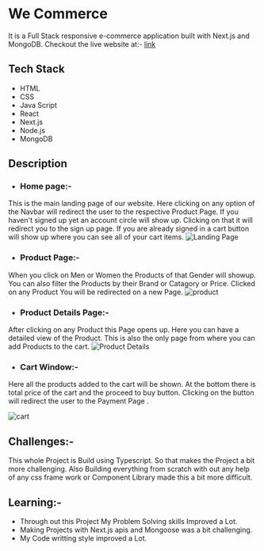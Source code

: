 # We Commerce
It is a Full Stack responsive e-commerce application built with Next.js and MongoDB. Checkout the live website at:- [link](https://we-commerce.vercel.app)

 ## Tech Stack
 - HTML
 - CSS
 - Java Script
 - React
 - Next.js
 - Node.js
 - MongoDB

## Description

- ### Home page:-
This is the main landing page of our website. Here clicking on any option of the Navbar will redirect the user to the respective Product Page. If you haven't signed up yet an account circle will show up. Clicking on that it will redirect you to the sign up page. If you are already signed in a cart button will show up where you can see all of your cart items.
![Landing Page]([https://miro.medium.com/max/1050/1*UFl6T_Oc9a4ZGKptbD7p2g.png](https://next-js-blog-codebash.s3.us-east-2.amazonaws.com/Screenshot+2022-08-29+at+9.24.53+AM.png))

- ### Product Page:-
 When you click on Men or Women the Products of that Gender will showup. You can also filter the Products by their Brand or Catagory or Price.
 Clicked on any Product You will be redirected on a new Page.
 ![product]([https://miro.medium.com/max/1050/1*nTLdxOHuju100o7Sjy3XrQ.png](https://next-js-blog-codebash.s3.us-east-2.amazonaws.com/Screenshot+2022-08-29+at+9.30.27+AM.png))

  - ### Product Details Page:-
  After clicking on any Product this Page opens up. Here you can have a detailed view of the Product. This is also the only page from where you can add Products to the cart.
 ![Product Details]([https://miro.medium.com/max/1050/1*WS7DzzDto8wi7huxwWTABQ.png](https://next-js-blog-codebash.s3.us-east-2.amazonaws.com/Screenshot+2022-08-29+at+9.39.52+AM.png))
 
  - ###  Cart Window:-
  Here all the products added to the cart will be shown. At the bottom there is total price of the cart and the proceed to buy button. Clicking on the button will redirect the user to the Payment Page .
  
  ![cart](https://miro.medium.com/max/875/1*jBJkRpRw0VNdZ2eCphX_4A.png)

   ## Challenges:-
   This whole Project is Build using Typescript. So that makes the Project a bit more challenging. Also Building everything from scratch with out any help of any css frame work or Component Library made this a bit more difficult.
   ## Learning:-
   - Through out this Project My Problem Solving skills Improved a Lot.
- Making Projects with Next.js apis and Mongoose was a bit challenging.
- My Code writting style improved a Lot.


